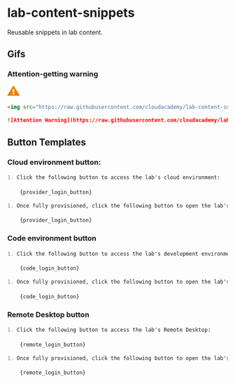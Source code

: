 # lab-content-snippets

Reusable snippets in lab content.

## Gifs

### Attention-getting warning

<img src="https://raw.githubusercontent.com/cloudacademy/lab-content-snippets/main/gifs/animated-warning.gif" alt="Attention Warning" width="28">

```html
<img src="https://raw.githubusercontent.com/cloudacademy/lab-content-snippets/main/gifs/animated-warning.gif" alt="Attention Warning" width="28">
```

```markdown
![Attention Warning](https://raw.githubusercontent.com/cloudacademy/lab-content-snippets/main/gifs/animated-warning.gif){: width="28"}
```

## Button Templates

### Cloud environment button:

```markdown
1. Click the following button to access the lab's cloud environment:

    {provider_login_button}
```

```markdown
1. Once fully provisioned, click the following button to open the lab's cloud environment:

    {provider_login_button}
```

### Code environment button

```markdown
1. Click the following button to access the lab's development environment:

    {code_login_button}
```

```markdown
1. Once fully provisioned, click the following button to open the lab's development environment:

    {code_login_button}
```

### Remote Desktop button

```markdown
1. Click the following button to access the lab's Remote Desktop:

    {remote_login_button}
```

```markdown
1. Once fully provisioned, click the following button to open the lab's Remote Desktop:

    {remote_login_button}
```
